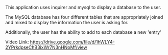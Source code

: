This application uses inquirer and mysql to display a database to the user.

The MySQL database has four different tables that are appropriately joined and mixed to display the information the user is asking for.

Additionally, the user has the ability to add to each database a new 'entry'

Video Link: https://drive.google.com/file/d/1hWLY4-2YPrkdpseChB3ixWr7N3nHNoMf/view